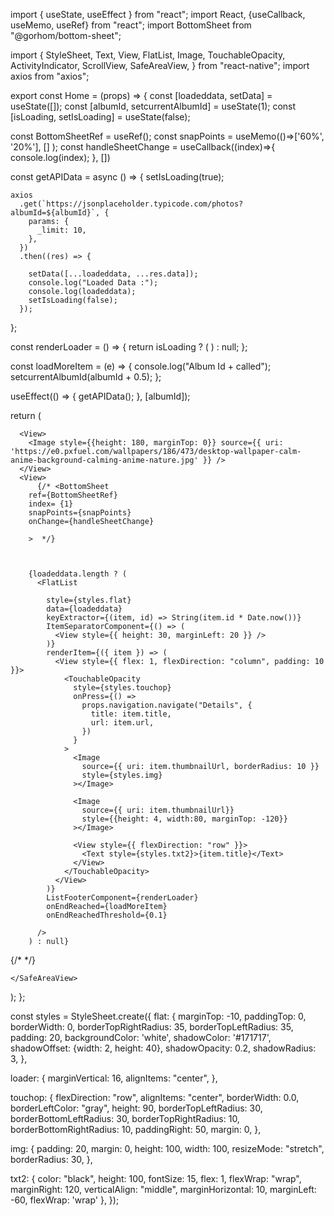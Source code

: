 import { useState, useEffect } from "react";
import React, {useCallback, useMemo, useRef} from "react";
import BottomSheet from "@gorhom/bottom-sheet";

import {
  StyleSheet,
  Text,
  View,
  FlatList,
  Image,
  TouchableOpacity,
  ActivityIndicator,
  ScrollView,
  SafeAreaView,
} from "react-native";
import axios from "axios";

export const Home = (props) => {
  const [loadeddata, setData] = useState([]);
  const [albumId, setcurrentAlbumId] = useState(1);
  const [isLoading, setIsLoading] = useState(false);

  const BottomSheetRef = useRef();
  const snapPoints = useMemo(()=>['60%', '20%'], [] );
  const handleSheetChange = useCallback((index)=>{
    console.log(index);
  }, [])



  const getAPIData = async () => {
    setIsLoading(true);

    axios
      .get(`https://jsonplaceholder.typicode.com/photos?albumId=${albumId}`, {
        params: {
          _limit: 10,
        },
      })
      .then((res) => {

        setData([...loadeddata, ...res.data]);
        console.log("Loaded Data :");
        console.log(loadeddata);
        setIsLoading(false);
      });
  };

  const renderLoader = () => {
    return isLoading ? (
      <View style={styles.loader}>
        <ActivityIndicator size="large" color="#aaa" />
      </View>
    ) : null;
  };

  const loadMoreItem = (e) => {
    console.log("Album Id + called");
    setcurrentAlbumId(albumId + 0.5);
  };

  useEffect(() => {
    getAPIData();
  }, [albumId]);

  return (
    <SafeAreaView>
       
      
      <View>
        <Image style={{height: 180, marginTop: 0}} source={{ uri: 'https://e0.pxfuel.com/wallpapers/186/473/desktop-wallpaper-calm-anime-background-calming-anime-nature.jpg' }} />
      </View>
      <View>
          {/* <BottomSheet
        ref={BottomSheetRef}
        index= {1}
        snapPoints={snapPoints}
        onChange={handleSheetChange}

        >  */}
     

       
        {loadeddata.length ? (
          <FlatList
       
            style={styles.flat}
            data={loadeddata}
            keyExtractor={(item, id) => String(item.id * Date.now())}
            ItemSeparatorComponent={() => (
              <View style={{ height: 30, marginLeft: 20 }} />
            )}
            renderItem={({ item }) => (
              <View style={{ flex: 1, flexDirection: "column", padding: 10 }}>
                <TouchableOpacity
                  style={styles.touchop}
                  onPress={() =>
                    props.navigation.navigate("Details", {
                      title: item.title,
                      url: item.url,
                    })
                  }
                >
                  <Image
                    source={{ uri: item.thumbnailUrl, borderRadius: 10 }}
                    style={styles.img}
                  ></Image>

                  <Image
                    source={{ uri: item.thumbnailUrl}}
                    style={{height: 4, width:80, marginTop: -120}}
                  ></Image>

                  <View style={{ flexDirection: "row" }}>
                    <Text style={styles.txt2}>{item.title}</Text>
                  </View>
                </TouchableOpacity>
              </View>
            )}
            ListFooterComponent={renderLoader}
            onEndReached={loadMoreItem}
            onEndReachedThreshold={0.1}
           
          />
        ) : null}
        
    

{/* </BottomSheet>   */}

</View>
      
     
    </SafeAreaView>
  );
};

const styles = StyleSheet.create({
  flat: {
    marginTop: -10,
    paddingTop: 0,
    borderWidth: 0,
    borderTopRightRadius: 35,
    borderTopLeftRadius: 35,
    padding: 20,
    backgroundColor: 'white',
    shadowColor: '#171717',
    shadowOffset: {width: 2, height: 40},
    shadowOpacity: 0.2,
    shadowRadius: 3,
  },

  loader: {
    marginVertical: 16,
    alignItems: "center",
  },

  touchop: {
    flexDirection: "row",
    alignItems: "center",
    borderWidth: 0.0,
    borderLeftColor: "gray",
    height: 90,
    borderTopLeftRadius: 30,
    borderBottomLeftRadius: 30,
    borderTopRightRadius: 10,
    borderBottomRightRadius: 10,
    paddingRight: 50,
    margin: 0,
  },

  img: {
    padding: 20,
    margin: 0,
    height: 100,
    width: 100,
    resizeMode: "stretch",
    borderRadius: 30,
  },

  txt2: {
    color: "black",
    height: 100,
    fontSize: 15,
    flex: 1,
    flexWrap: "wrap",
    marginRight: 120,
    verticalAlign: "middle",
    marginHorizontal: 10,
    marginLeft: -60,
    flexWrap: 'wrap'
  },
});

